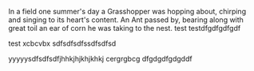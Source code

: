 In a field one summer's day a Grasshopper was hopping about, chirping and singing to its heart's content. An Ant passed by, bearing along with great toil an ear of corn he was taking to the nest.
test
testdfgdfgdfgdf

test
xcbcvbx
sdfsdfsdfssdfsdfsd

yyyyysdfsdfsdfjhhkjhjkhjkhkj
cergrgbcg
dfgdgdfgdgddf
